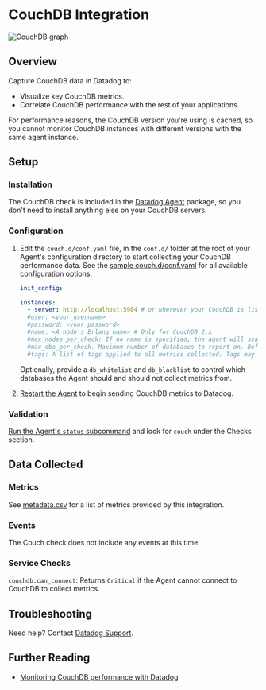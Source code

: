 # CouchDB Integration

![CouchDB graph][8]

## Overview

Capture CouchDB data in Datadog to:

* Visualize key CouchDB metrics.
* Correlate CouchDB performance with the rest of your applications.

For performance reasons, the CouchDB version you're using is cached, so you cannot monitor CouchDB instances with different versions with the same agent instance.

## Setup
### Installation

The CouchDB check is included in the [Datadog Agent][1] package, so you don't need to install anything else on your CouchDB servers.

### Configuration

1. Edit the `couch.d/conf.yaml` file, in the `conf.d/` folder at the root of your Agent's configuration directory to start collecting your CouchDB performance data.
  See the [sample couch.d/conf.yaml][2] for all available configuration options.

      ```yaml
      init_config:

      instances:
        - server: http://localhost:5984 # or wherever your CouchDB is listening
        #user: <your_username>
        #password: <your_password>
        #name: <A node's Erlang name> # Only for CouchDB 2.x
        #max_nodes_per_check: If no name is specified, the agent will scan all nodes up. As that may be very long, you can limit how many to collect per check. Default: 20
        #max_dbs_per_check. Maximum number of databases to report on. Default: 50
        #tags: A list of tags applied to all metrics collected. Tags may be simple strings or key-value pairs. Default: []
      ```

    Optionally, provide a `db_whitelist` and `db_blacklist` to control which databases the Agent should and should not collect metrics from.

2. [Restart the Agent][3] to begin sending CouchDB metrics to Datadog.

### Validation

[Run the Agent's `status` subcommand][4] and look for `couch` under the Checks section.

## Data Collected
### Metrics

See [metadata.csv][5] for a list of metrics provided by this integration.

### Events

The Couch check does not include any events at this time.

### Service Checks

`couchdb.can_connect`: Returns `Critical` if the Agent cannot connect to CouchDB to collect metrics.

## Troubleshooting
Need help? Contact [Datadog Support][6].

## Further Reading

* [Monitoring CouchDB performance with Datadog][7]


[1]: https://app.datadoghq.com/account/settings#agent
[2]: https://github.com/DataDog/integrations-core/blob/master/couch/datadog_checks/couch/data/conf.yaml.example
[3]: https://docs.datadoghq.com/agent/faq/agent-commands/#start-stop-restart-the-agent
[4]: https://docs.datadoghq.com/agent/faq/agent-commands/#agent-status-and-information
[5]: https://github.com/DataDog/integrations-core/blob/master/couch/metadata.csv
[6]: http://docs.datadoghq.com/help/
[7]: https://www.datadoghq.com/blog/monitoring-couchdb-with-datadog/
[8]: https://raw.githubusercontent.com/DataDog/documentation/master/src/images/integrations/couchdb/couchdb_graph.png
